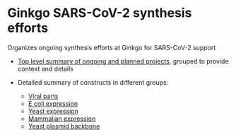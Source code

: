 # Ginkgo SARS-CoV-2 synthesis efforts

Organizes ongoing synthesis efforts at Ginkgo for SARS-CoV-2 support

- [Top level summary of ongoing and planned projects](./summary/ginkgo-covid-summary.csv),
  grouped to provide context and details

- Detailed summary of constructs in different groups:
  - [Viral parts](./summary/ginkgo-covid-viral-parts.csv)
  - [E coli expression](./summary/ginkgo-covid-e-coli-expression.csv)
  - [Yeast expression](./summary/ginkgo-covid-yeast-expression.csv)
  - [Mammalian expression](./summary/ginkgo-covid-mammalian-expression.csv)
  - [Yeast plasmid backbone](./summary/ginkgo-covid-yeast-backbone.csv)
